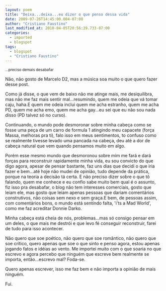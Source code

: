 ```yaml
---
layout: poem
title: "Deixa...deixa...eu dizer o que penso dessa vida"
date: 2009-07-26T14:45:00.004-07:00
author: "Cristiano Faustino"
last_modified_at: 2010-04-05T20:56:39.733-07:00
categories:
  - imported
  - blogspot
tags:
  - blogspot
  - "Cristiano Faustino"
---
```


<span style="font-size:85%;">...preciso demais desabafar

Não, não gosto de Marcelo D2, mas a música soa muito o que quero fazer desse post.

Como já disse, o que vem de baixo não me atinge mais, me desiquilibra, mas não me faz mais sentir mal...resumindo, quem me odeia que vá tomar caju, haha.E quem me odeia inclui quem me acha estranho, quem me acha PD, quem me acha emo, quem me acha gay...eu sei que eu não sou nada disso (PD talvez só no curso).

Continuando, o mundo pode desmoronar sobre minha cabeça como se fosse uma peça de um carro de formula 1 atingindo meu capacete (força Massa, melhoras pra ti), falo isso em meus sentimentos, to confuso como se realmente tivesse levado uma pancada na cabeça, deu até a dor de cabeça natural que vem quando pensamos muito em algo.

Porém esse mesmo mundo que desmoronou sobre mim me fará e dará forças para reconstruir rapidamente minha vida, eu sou convicto do que digo agora, apesar de pensar bastante, faz uns dias que decidi o que iria fazer e bem...até hoje não mudei de opinião, tudo depende da prática, porque na teoria a decisão tá certa. E não preciso dizer sobre o que tô falando, quem me conhece e eu confio sabe muito bem qual é o assunto, fiz isso pra desabafar, o blog não tem interesses comerciais, gosto que leiam ele, mas gosto que leiam apenas pessoas que dariam comentários construtivos, não coisas sem nexo e sem graça.E bem, de pessoas assim, com comentários bons, o mundo está sentindo falta, 'i'ts a Mad World', como me faz acreditar Donnie Darko.

Minha cabeça está cheia de nós, problemas...mas só consigo pensar em um deles, o que mais me destrói e que levo fé conseguir reconstruir, farei de tudo para isso acontecer.

Não quero que soe poético, não quero que soe romântico, não quero que soe crítico, quero apenas que soe o que sinto e penso agora, estou apenas jogando fatos e idéias ao vento. Me importei muito com o que soaria no que escrevo e agora percebo que ninguém que escreve bem realmente se importa, então...escrevo mal? Foda-se.

Quero apenas escrever, isso me faz bem e não importa a opinião de mais ninguém.

Fui.</span>